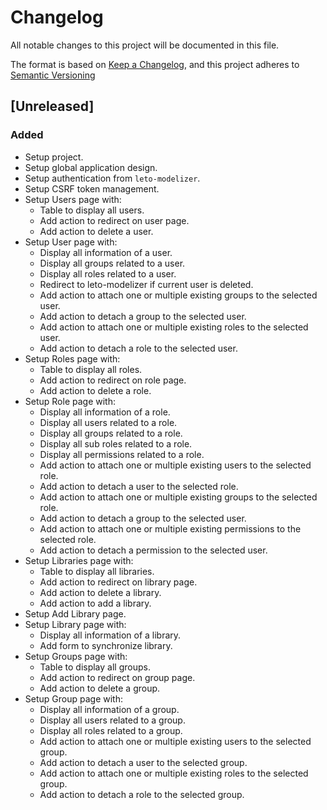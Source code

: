 # Changelog

All notable changes to this project will be documented in this file.

The format is based on [Keep a Changelog](https://keepachangelog.com/en/1.0.0/),
and this project adheres to [Semantic Versioning](https://semver.org/spec/v2.0.0.html)

## [Unreleased]

### Added

* Setup project.
* Setup global application design.
* Setup authentication from `leto-modelizer`.
* Setup CSRF token management.
* Setup Users page with:
  * Table to display all users.
  * Add action to redirect on user page.
  * Add action to delete a user.
* Setup User page with:
  * Display all information of a user.
  * Display all groups related to a user.
  * Display all roles related to a user.
  * Redirect to leto-modelizer if current user is deleted.
  * Add action to attach one or multiple existing groups to the selected user.
  * Add action to detach a group to the selected user.
  * Add action to attach one or multiple existing roles to the selected user.
  * Add action to detach a role to the selected user.
* Setup Roles page with:
  * Table to display all roles.
  * Add action to redirect on role page.
  * Add action to delete a role.
* Setup Role page with:
  * Display all information of a role.
  * Display all users related to a role.
  * Display all groups related to a role.
  * Display all sub roles related to a role.
  * Display all permissions related to a role.
  * Add action to attach one or multiple existing users to the selected role.
  * Add action to detach a user to the selected role.
  * Add action to attach one or multiple existing groups to the selected role.
  * Add action to detach a group to the selected user.
  * Add action to attach one or multiple existing permissions to the selected role.
  * Add action to detach a permission to the selected user.
* Setup Libraries page with:
  * Table to display all libraries.
  * Add action to redirect on library page.
  * Add action to delete a library.
  * Add action to add a library.
* Setup Add Library page.
* Setup Library page with:
  * Display all information of a library.
  * Add form to synchronize library.
* Setup Groups page with:
  * Table to display all groups.
  * Add action to redirect on group page.
  * Add action to delete a group.
* Setup Group page with:
  * Display all information of a group.
  * Display all users related to a group.
  * Display all roles related to a group.
  * Add action to attach one or multiple existing users to the selected group.
  * Add action to detach a user to the selected group.
  * Add action to attach one or multiple existing roles to the selected group.
  * Add action to detach a role to the selected group.
